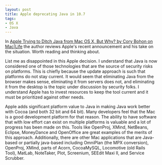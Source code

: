 ```yaml
---
layout: post
title: Apple deprecating Java in 10.7
tags:
- OS X
- Java
---
```

In [Apple Trying to Ditch Java from Mac OS X, But Why? by Cory Bohon on
Mac|Life][1] the author reviews Apple's recent announcement and his take on
the situation. Worth reading and thinking about.

List me as disappointed in this Apple decision. I understand that Java is now
considered one of those technologies that are the source of security risks on
platforms. This is chiefly because the update approach is such that platforms
do not stay current. It would seem that eliminating Java from the browser
makes sense, eliminating it from servers does not, and eliminating it from the
desktop is the topic under discussion by security folks. I understand Apple
has to invest resources to keep the tool current and it must be prioritized
against other needs.

Apple adds significant platform value to Java in making Java work better with
Cocoa (and both 32 bit and 64 bit). Many developers feel that the Mac is a
good development platform for that reason. The ability to have software that
with low effort can exist on multiple platforms is valuable and a lot of
progress has been made on this. Tools like OpenProj, XMind, NetBeans, Eclipse,
MoneyDance and OpenOffice are great examples of the merits of this approach.
Additionally, there are other Mac applications that are Java-based or
partially java-based including OmniPlan (the MPX conversion), OpenProj, XMind,
parts of Acorn, CocoaMySQL, Locomotive (old Rails Tool), MatLab, NoteTaker,
Plot, Screenium, SEEdit Maxi II, and Service Scrubber.

[1]: http://www.maclife.com/article/news/apple_trying_ditch_java_mac_os_x_why

